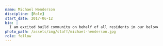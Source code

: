 ```yaml
---
name: Michael Henderson
discipline: [Role]
start_date: 2017-06-12
bio: |
  I am excited build community on behalf of all residents in our beloved City of Austin. All of my colleagues are  innovators, technologist, and human centered designers, working with these fellows align with my core values of education, empathy, entrepreneurship, and empowerment. How can we use our tech skill sets to move the needed forward in our city services? I believe many of those answers can be found in our Innovation Office.
photo_path: /assets/img/staff/michael-henderson.jpg
role: fellow
---
```

